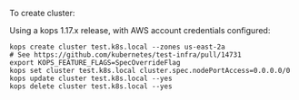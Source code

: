 To create cluster:

Using a kops 1.17.x release, with AWS account credentials configured:

```
kops create cluster test.k8s.local --zones us-east-2a
# See https://github.com/kubernetes/test-infra/pull/14731
export KOPS_FEATURE_FLAGS=SpecOverrideFlag
kops set cluster test.k8s.local cluster.spec.nodePortAccess=0.0.0.0/0
kops update cluster test.k8s.local --yes
kops delete cluster test.k8s.local --yes
```
